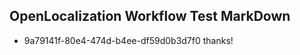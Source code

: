 ## OpenLocalization Workflow Test MarkDown
* 9a79141f-80e4-474d-b4ee-df59d0b3d7f0 thanks!

<!--HONumber=Aug16_HO5-->



